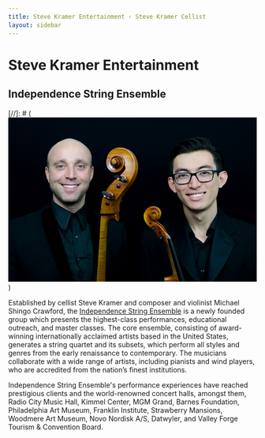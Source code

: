 ```yaml
---
title: Steve Kramer Entertainment ‹ Steve Kramer Cellist
layout: sidebar
---
```

# Steve Kramer Entertainment
## Independence String Ensemble

[//]: # (![Michael Shingo Crawford and Steve Kramer of Independence String Ensemble](/images/independenceweb.jpg))


Established by cellist Steve Kramer and composer and violinist Michael Shingo Crawford, the [Independence String Ensemble](https://www.independencestringensemble.com) is a newly founded group which presents the highest-class performances, educational outreach, and master classes. The core ensemble, consisting of award-winning internationally acclaimed artists based in the United States, generates a string quartet and its subsets, which perform all styles and genres from the early renaissance to contemporary. The musicians collaborate with a wide range of artists, including pianists and wind players, who are accredited from the nation’s finest institutions. 

Independence String Ensemble's performance experiences have reached prestigious clients and the world-renowned concert halls, amongst them, Radio City Music Hall, Kimmel Center, MGM Grand, Barnes Foundation, Philadelphia Art Museum, Franklin Institute, Strawberry Mansions, Woodmere Art Museum, Novo Nordisk A/S, Datwyler, and Valley Forge Tourism & Convention Board.

